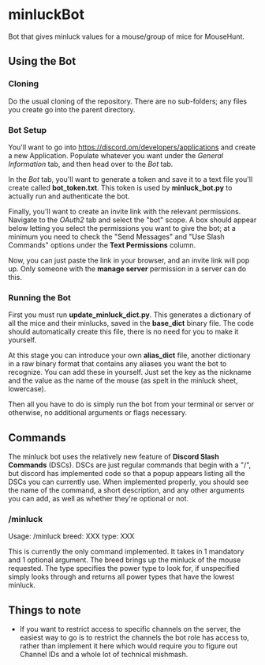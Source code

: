 # minluckBot
Bot that gives minluck values for a mouse/group of mice for MouseHunt.
## Using the Bot
### Cloning
Do the usual cloning of the repository. There are no sub-folders; any files you create go into the parent directory.
### Bot Setup
You'll want to go into https://discord.om/developers/applications and create a new Application. 
Populate whatever you want under the _General Information_ tab, and then head over to the _Bot_ tab.

In the _Bot_ tab, you'll want to generate a token and save it to a text file you'll create called **bot_token.txt**.
This token is used by **minluck_bot.py** to actually run and authenticate the bot.

Finally, you'll want to create an invite link with the relevant permissions. 
Navigate to the _OAuth2_ tab and select the "bot" scope. A box should appear below letting you select the permissions you want to give the bot; at a minimum you need to check the "Send Messages" and "Use Slash Commands" options under the **Text Permissions** column.

Now, you can just paste the link in your browser, and an invite link will pop up. Only someone with the **manage server** permission in a server can do this.
### Running the Bot
First you must run **update_minluck_dict.py**. This generates a dictionary of all the mice and their minlucks, saved in the **base_dict** binary file. 
The code should automatically create this file, there is no need for you to make it yourself. 

At this stage you can introduce your own **alias_dict** file, another dictionary in a raw binary format that contains any aliases you want the bot to recognize. You can add these in yourself. Just set the key as the nickname and the value as the name of the mouse (as spelt in the minluck sheet, lowercase).

Then all you have to do is simply run the bot from your terminal or server or otherwise, no additional arguments or flags necessary.
## Commands
The minluck bot uses the relatively new feature of **Discord Slash Commands** (DSCs). DSCs are just regular commands that begin with a "/", but discord has implemented code so that a popup appears listing all the DSCs you can currently use.
When implemented properly, you should see the name of the command, a short description, and any other arguments you can add, as well as whether they're optional or not.

### /minluck
Usage: /minluck breed: XXX type: XXX

This is currently the only command implemented. It takes in 1 mandatory and 1 optional argument.
The breed brings up the minluck of the mouse requested.
The type specifies the power type to look for, if unspecified simply looks through and returns all power types that have the lowest minluck.

## Things to note
- If you want to restrict access to specific channels on the server, the easiest way to go is to restrict the channels the bot role has access to, rather than implement it here which would require you to figure out Channel IDs and a whole lot of technical mishmash.
